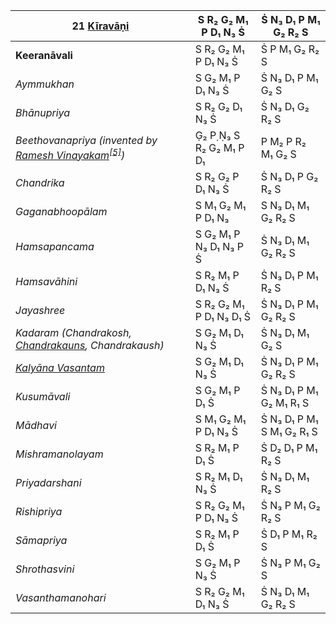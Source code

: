 | **21 [Kīravāṇi](https://en.wikipedia.org/wiki/Keeravani "Keeravani")**                                                                                                                                 | S R₂ G₂ M₁ P D₁ N₃ Ṡ      | Ṡ N₃ D₁ P M₁ G₂ R₂ S      |
| ------------------------------------------------------------------------------------------------------------------------------------------------------------------------------------------------------ | ------------------------- | ------------------------- |
| **Keeranāvali**                                                                                                                                                                                        | S R₂ G₂ M₁ P D₁ N₃ Ṡ      | Ṡ P M₁ G₂ R₂ S            |
| _Aymmukhan_                                                                                                                                                                                            | S G₂ M₁ P D₁ N₃ Ṡ         | Ṡ N₃ D₁ P M₁ G₂ S         |
| _Bhānupriya_                                                                                                                                                                                           | S R₂ G₂ D₁ N₃ Ṡ           | Ṡ N₃ D₁ G₂ R₂ S           |
| _Beethovanapriya_ _(invented by [Ramesh Vinayakam](https://en.wikipedia.org/wiki/Ramesh_Vinayakam "Ramesh Vinayakam")<sup>[[5]](https://en.wikipedia.org/wiki/List_of_Janya_ragas#cite_note-5)</sup>)_ | G̣₂ P̣ Ṇ₃ S R₂ G₂ M₁ P D₁ | P M₂ P R₂ M₁ G₂ S         |
| _Chandrika_                                                                                                                                                                                            | S R₂ G₂ P D₁ N₃ Ṡ         | Ṡ N₃ D₁ P G₂ R₂ S         |
| _Gaganabhoopālam_                                                                                                                                                                                      | S M₁ G₂ M₁ P D₁ N₃        | S N₃ D₁ M₁ G₂ R₂ S        |
| _Hamsapancama_                                                                                                                                                                                         | S G₂ M₁ P N₃ D₁ N₃ P Ṡ    | Ṡ N₃ D₁ M₁ G₂ R₂ S        |
| _Hamsavāhini_                                                                                                                                                                                          | S R₂ M₁ P D₁ N₃ Ṡ         | Ṡ N₃ D₁ P M₁ R₂ S         |
| _Jayashree_                                                                                                                                                                                            | S R₂ G₂ M₁ P D₁ N₃ D₁ Ṡ   | Ṡ N₃ D₁ P M₁ G₂ R₂ S      |
| _Kadaram (Chandrakosh, [Chandrakauns](https://en.wikipedia.org/wiki/Chandrakauns "Chandrakauns"), Chandrakaush)_                                                                                       | S G₂ M₁ D₁ N₃ Ṡ           | Ṡ N₃ D₁ M₁ G₂ S           |
| _[Kalyāna Vasantam](https://en.wikipedia.org/wiki/Kalyanavasantam "Kalyanavasantam")_                                                                                                                  | S G₂ M₁ D₁ N₃ Ṡ           | Ṡ N₃ D₁ P M₁ G₂ R₂ S      |
| _Kusumāvali_                                                                                                                                                                                           | S G₂ M₁ P D₁ Ṡ            | Ṡ N₃ D₁ P M₁ G₂ M₁ R₁ S   |
| _Mādhavi_                                                                                                                                                                                              | S M₁ G₂ M₁ P D₁ N₃ Ṡ      | Ṡ N₃ D₁ P M₁ S M₁ G₂ R₁ S |
| _Mishramanolayam_                                                                                                                                                                                      | S R₂ M₁ P D₁ Ṡ            | Ṡ D₂ D₁ P M₁ R₂ S         |
| _Priyadarshani_                                                                                                                                                                                        | S R₂ M₁ D₁ N₃ Ṡ           | Ṡ N₃ D₁ M₁ R₂ S           |
| _Rishipriya_                                                                                                                                                                                           | S R₂ G₂ M₁ P D₁ N₃ Ṡ      | Ṡ N₃ P M₁ G₂ R₂ S         |
| _Sāmapriya_                                                                                                                                                                                            | S R₂ M₁ P D₁ Ṡ            | Ṡ D₁ P M₁ R₂ S            |
| _Shrothasvini_                                                                                                                                                                                         | S G₂ M₁ P N₃ Ṡ            | Ṡ N₃ P M₁ G₂ S            |
| _Vasanthamanohari_                                                                                                                                                                                     | S R₂ G₂ M₁ D₁ N₃ Ṡ        | Ṡ N₃ D₁ M₁ G₂ R₂ S        |